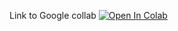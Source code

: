 Link to Google collab
[![Open In Colab](https://camo.githubusercontent.com/52feade06f2fecbf006889a904d221e6a730c194/68747470733a2f2f636f6c61622e72657365617263682e676f6f676c652e636f6d2f6173736574732f636f6c61622d62616467652e737667)](https://colab.research.google.com/github/UWA-Robotics-Club/workshops/blob/main/URC_EWB_PythonWorkshop/URC_x_EWB_Python_Workshop.ipynb)